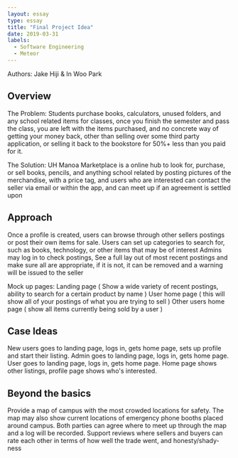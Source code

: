 ```yaml
---
layout: essay
type: essay
title: "Final Project Idea"
date: 2019-03-31
labels:
  - Software Engineering
  - Meteor
---
```

Authors: Jake Hiji & In Woo Park 

## Overview 
The Problem:
Students purchase books, calculators, unused folders, and any school related items for classes, once you finish the semester and pass the class, you are left with the items purchased, and no concrete way of getting your money back, other than selling over some third party application, or selling it back to the bookstore for 50%+ less than you paid for it.

The Solution:
UH Manoa Marketplace is a online hub to look for, purchase, or sell books, pencils, and anything school related by posting pictures of the merchandise, with a  price tag, and users who are interested can contact the seller via email or within the app, and can meet up if an agreement is settled upon

## Approach 
Once a profile is created, users can browse through other sellers postings or post their own items for sale.
Users can set up categories to search for, such as books, technology, or other items that may be of interest
Admins may log in to check postings, See a full lay out of most recent postings and make sure all are appropriate, if it is not, it can be removed and a warning will be issued to the seller

Mock up pages:
Landing page ( Show a wide variety of recent postings, ability to search for a certain product by name )
User home page ( this will show all of your postings of what you are trying to sell )
Other users  home page ( show all items currently being sold by a user )

## Case Ideas
New users goes to landing page, logs in, gets home page, sets up profile and start their listing.
Admin goes to landing page, logs in, gets home page. 
User goes to landing page, logs in, gets home page. Home page shows other listings, profile page shows who's interested. 

## Beyond the basics 
Provide a map of campus with the most crowded locations for safety. The map may also show current locations of emergency phone booths placed around campus. Both parties can agree where to meet up through the map and a log will be recorded. 
Support reviews where sellers and buyers can rate each other in terms of how well the trade went, and honesty/shady-ness
